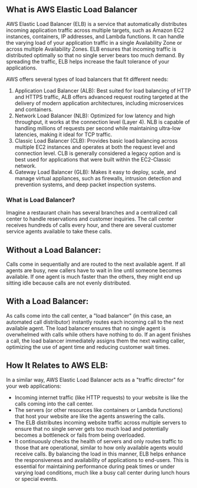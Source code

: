 ## What is AWS Elastic Load Balancer
AWS Elastic Load Balancer (ELB) is a service that automatically distributes incoming application traffic across multiple targets, 
such as Amazon EC2 instances, containers, IP addresses, and Lambda functions. It can handle the varying load of your application traffic in a single Availability Zone or across multiple Availability Zones. ELB ensures that incoming traffic is distributed optimally so that no single server bears too much demand. By spreading the traffic, ELB helps increase the fault tolerance of your applications.

AWS offers several types of load balancers that fit different needs:

1. Application Load Balancer (ALB): Best suited for load balancing of HTTP and HTTPS traffic, ALB offers advanced request routing targeted at the delivery of modern application architectures, including microservices and containers.
2. Network Load Balancer (NLB): Optimized for low latency and high throughput, it works at the connection level (Layer 4). NLB is capable of handling millions of requests per second while maintaining ultra-low latencies, making it ideal for TCP traffic.
3. Classic Load Balancer (CLB): Provides basic load balancing across multiple EC2 instances and operates at both the request level and connection level. CLB is generally considered a legacy option and is best used for applications that were built within the EC2-Classic network.
4. Gateway Load Balancer (GLB): Makes it easy to deploy, scale, and manage virtual appliances, such as firewalls, intrusion detection and prevention systems, and deep packet inspection systems.

### What is Load Balancer? 
Imagine a restaurant chain has several branches and a centralized call center to handle reservations and customer inquiries. 
The call center receives hundreds of calls every hour, and there are several customer service agents available to take these calls.

## Without a Load Balancer:
Calls come in sequentially and are routed to the next available agent. If all agents are busy, new callers have to wait in line 
until someone becomes available. If one agent is much faster than the others, they might end up sitting idle because calls are not evenly distributed.

## With a Load Balancer:

As calls come into the call center, a "load balancer" (in this case, an automated call distributor) instantly routes each incoming call 
to the next available agent. The load balancer ensures that no single agent is overwhelmed with calls while others have nothing to do.
If an agent finishes a call, the load balancer immediately assigns them the next waiting caller, 
optimizing the use of agent time and reducing customer wait times.

## How It Relates to AWS ELB:
In a similar way, AWS Elastic Load Balancer acts as a "traffic director" for your web applications:

* Incoming internet traffic (like HTTP requests) to your website is like the calls coming into the call center.
* The servers (or other resources like containers or Lambda functions) that host your website are like the agents answering the calls.
* The ELB distributes incoming website traffic across multiple servers to ensure that no single server gets too much load and
potentially becomes a bottleneck or fails from being overloaded.
* It continuously checks the health of servers and only routes traffic to those that are operational,
similar to how only available agents would receive calls.
By balancing the load in this manner, ELB helps enhance the responsiveness and availability of applications to end-users. This is essential for maintaining performance during peak times or under varying load conditions, much like a busy call center during lunch hours or special events.
